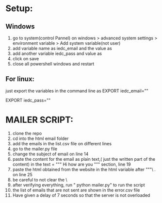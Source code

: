 # Setup:

## Windows

1. go to system(control Pannel) on windows > advanced system settings > environment variable >  Add system variable(not user)
2. add variable name as iedc_email and the value as  <your gmail>
3. add another variable iedc_pass and value as  <your password>
4. click on save
5. close all powershell windows and restart

## For linux:

just export the variables in the command line as EXPORT iedc_email="<your gmail>" 

 EXPORT iedc_pass="<your password>"

# MAILER SCRIPT: 

1. clone the repo
2. cd into the html email folder
3. add the emails in the list.csv file on different lines
4. go to the mailer.py file 
5. change the subject of email on line 14
6. paste the content for the email as plain text,( just the written part of the content) in the text = """ Hi how are you """ section, line 19
7. paste the html obtained from the website in the html variable after """\   . on line 25
8. be careful to  not clear the \ 
9. after verifying everything, run " python mailer.py" to run the script
10. the list of emails that are not sent are shown in the error.csv file
11. Have given a delay of 7 seconds so that the server is not overloaded